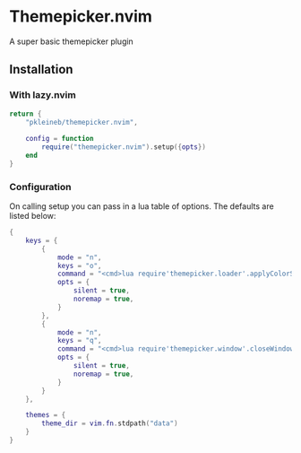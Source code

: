 # Themepicker.nvim
A super basic themepicker plugin

## Installation
### With lazy.nvim
```lua
return {
    "pkleineb/themepicker.nvim",
    
    config = function
        require("themepicker.nvim").setup({opts})
    end
}
```

### Configuration
On calling setup you can pass in a lua table of options.
The defaults are listed below:
```lua
{
    keys = {
        {
            mode = "n",
            keys = "o",
            command = "<cmd>lua require'themepicker.loader'.applyColorScheme()<CR>",
            opts = {
                silent = true,
                noremap = true,
            }
        },
        {
            mode = "n",
            keys = "q",
            command = "<cmd>lua require'themepicker.window'.closeWindow()<CR>",
            opts = {
                silent = true,
                noremap = true,
            }
        }
    },

    themes = {
        theme_dir = vim.fn.stdpath("data")
    }
}
```
